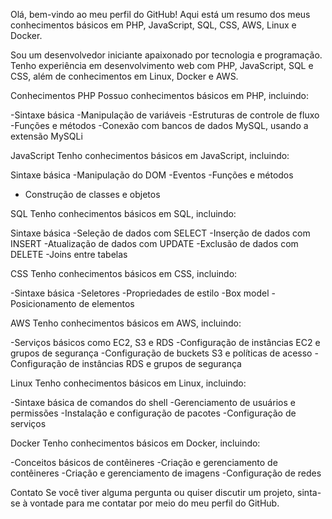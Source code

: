 Olá, bem-vindo ao meu perfil do GitHub! Aqui está um resumo dos meus conhecimentos básicos em PHP, JavaScript, SQL, CSS, AWS, Linux e Docker.

Sou um desenvolvedor iniciante apaixonado por tecnologia e programação. Tenho experiência em desenvolvimento web com PHP, JavaScript, SQL e CSS, além de conhecimentos em Linux, Docker e AWS.

Conhecimentos PHP
Possuo conhecimentos básicos em PHP, incluindo:

-Sintaxe básica
-Manipulação de variáveis
-Estruturas de controle de fluxo
-Funções e métodos
-Conexão com bancos de dados MySQL, usando a extensão MySQLi

JavaScript
Tenho conhecimentos básicos em JavaScript, incluindo:

Sintaxe básica
-Manipulação do DOM
-Eventos
-Funções e métodos
- Construção de classes e objetos

SQL
Tenho conhecimentos básicos em SQL, incluindo:

Sintaxe básica
-Seleção de dados com SELECT
-Inserção de dados com INSERT
-Atualização de dados com UPDATE
-Exclusão de dados com DELETE
-Joins entre tabelas

CSS
Tenho conhecimentos básicos em CSS, incluindo:

-Sintaxe básica
-Seletores
-Propriedades de estilo
-Box model
-Posicionamento de elementos

AWS
Tenho conhecimentos básicos em AWS, incluindo:

-Serviços básicos como EC2, S3 e RDS
-Configuração de instâncias EC2 e grupos de segurança
-Configuração de buckets S3 e políticas de acesso
-Configuração de instâncias RDS e grupos de segurança

Linux
Tenho conhecimentos básicos em Linux, incluindo:

-Sintaxe básica de comandos do shell
-Gerenciamento de usuários e permissões
-Instalação e configuração de pacotes
-Configuração de serviços

Docker
Tenho conhecimentos básicos em Docker, incluindo:

-Conceitos básicos de contêineres
-Criação e gerenciamento de contêineres
-Criação e gerenciamento de imagens
-Configuração de redes

Contato
Se você tiver alguma pergunta ou quiser discutir um projeto, sinta-se à vontade para me contatar por meio do meu perfil do GitHub.
